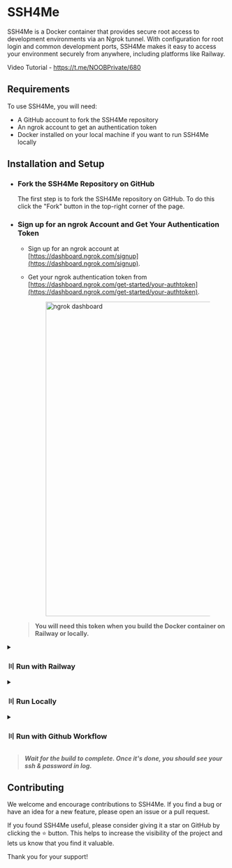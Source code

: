 # SSH4Me

SSH4Me is a Docker container that provides secure root access to development environments via an Ngrok tunnel. With configuration for root login and common development ports, SSH4Me makes it easy to access your environment securely from anywhere, including platforms like Railway.

Video Tutorial - https://t.me/NOOBPrivate/680

## Requirements

To use SSH4Me, you will need:

- A GitHub account to fork the SSH4Me repository
- An ngrok account to get an authentication token
- Docker installed on your local machine if you want to run SSH4Me locally

## Installation and Setup

- ### Fork the SSH4Me Repository on GitHub

   The first step is to fork the SSH4Me repository on GitHub. To do this  click the "Fork" button in the top-right corner of the page.

- ### Sign up for an ngrok Account and Get Your Authentication Token
   - Sign up for an ngrok account at [https://dashboard.ngrok.com/signup](https://dashboard.ngrok.com/signup).
   - Get your ngrok authentication token from [https://dashboard.ngrok.com/get-started/your-authtoken](https://dashboard.ngrok.com/get-started/your-authtoken).

      <figure><img src="https://graph.org/file/a540090cbde42cb121f81.jpg" alt="ngrok dashboard" width="720"></figure>
    > **You will need this token when you build the Docker container on Railway or locally.**

<details>
  <summary><h3>〣 Run with Railway</h3></summary>
   
- Go to [https://railway.app/new](https://railway.app/new) and build the Docker container with the following environment variables:
    - `AUTH_TOKEN`: Your ngrok authentication token.
    - `PASSWORD`: Password for SSH access (optional, default is `rootuser`).

   <figure><img src="https://graph.org/file/e68689ddfbdb12cdc37d8.jpg" alt="Railway app buildL" width="720"></figure>

</details>

<details>
  <summary><h3>〣 Run Locally</h3></summary>

#### Install Docker

First, you need to install Docker on your local machine. You can download the appropriate version of Docker for your operating system from the [Docker website](https://www.docker.com/products/docker-desktop).

#### Clone the SSH4Me Repository

- Open a terminal window on your local machine.

- Clone the SSH4Me repository by running the following command:

   ```
   git clone https://github.com/Jisan09/ssh4me
   ```

#### Build and Run the Docker Container

- Navigate to the `ssh4me` directory by running the following command:

   ```
   cd ssh4me
   ```

- Build the Docker container by running the following command:

   ```
   docker build -t ssh4me --build-arg AUTH_TOKEN=AUTH_TOKEN --build-arg PASSWORD=PASSWORD .
   ```

- Run the Docker container by running the following command:

   ```
   docker run ssh4me
   ```
</details>

<details>
  <summary><h3>〣 Run with Github Workflow</h3></summary>
<b><i>NOTE :- This method isn't for making bot, it just for light work. This will work only for 6hr then will terminate.</i></b>

- Create a new workflow file (`builder.yml`) inside `.github/workflows/` folder of your repository and copy paste the below conent. **Or you can just fork the SSH4Me Repository.**



  ```yml
   name: 'Run SSH4Me'
   on:
   workflow_dispatch:

   jobs:
   build-and-run:
      runs-on: ubuntu-latest
      steps:
         - name: Checkout repository
         uses: actions/checkout@v2

         - name: Run SSH4Me Action
         uses: Jisan09/SSH4Me@main
         env:
            AUTH_TOKEN: ${{ secrets.AUTH_TOKEN }}
            PASSWORD: ${{ secrets.PASSWORD }}
  ```

- Now go to the repository **`settings > secrets and variables > action > new repository secret`** and add the following environment variables:
    - `AUTH_TOKEN`: Your ngrok authentication token.
    - `PASSWORD`: Password for SSH access.

   <figure><img src="https://graph.org/file/6cdd1dbc67096a35df91e.jpg" width="720"></figure>
- Now go to **action** tab and run the workflow
   <figure><img src="https://graph.org/file/2a2b09614d4ab60b911b4.jpg" width="720"></figure>

</details>
   
 > ***Wait for the build to complete. Once it's done, you should see your ssh & password in log.***

## Contributing

We welcome and encourage contributions to SSH4Me. If you find a bug or have an idea for a new feature, please open an issue or a pull request.

If you found SSH4Me useful, please consider giving it a star on GitHub by clicking the ⭐️ button. This helps to increase the visibility of the project and lets us know that you find it valuable.

Thank you for your support!
